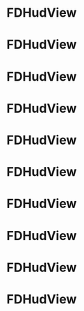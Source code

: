 # FDHudView
# FDHudView
# FDHudView
# FDHudView
# FDHudView
# FDHudView
# FDHudView
# FDHudView
# FDHudView
# FDHudView
